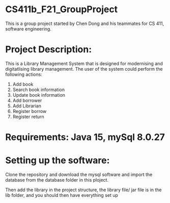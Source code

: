 # CS411b_F21_GroupProject
This is a group project started by Chen Dong and his teammates for CS 411, software engineering.

# Project Description:
  This is a Library Management System that is designed for modernising and digitatlising library management. 
  The user of the system could perform the following actions:
  1. Add book
  2. Search book information
  3. Update book information
  4. Add borrower
  5. Add Librarian
  6. Register borrow
  7. Register return
  
# Requirements: Java 15, mySql 8.0.27

# Setting up the software:
  Clone the repository and download the mysql software and import the database from the database folder in this ploject.
      
  Then add the library in the project structure, the library file/ jar file is in the lib folder, and you should then have everything set up
   
